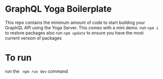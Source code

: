 # GraphQL Yoga Boilerplate

This repo contains the minimum amount of code to start building your GraphQL API using the Yoga Server.
This comes with a mini demo.
run <code>npm i</code> to restore packages
also run <code>npm update</code> to ensure you have the most current version of packages

# To run

run the <code> npm run dev</code> command

